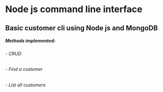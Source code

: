 # Node js command line interface
## Basic customer cli using Node js and MongoDB
##### Methods implemented:
###### - CRUD
###### - Find a customer
###### - List all customers
